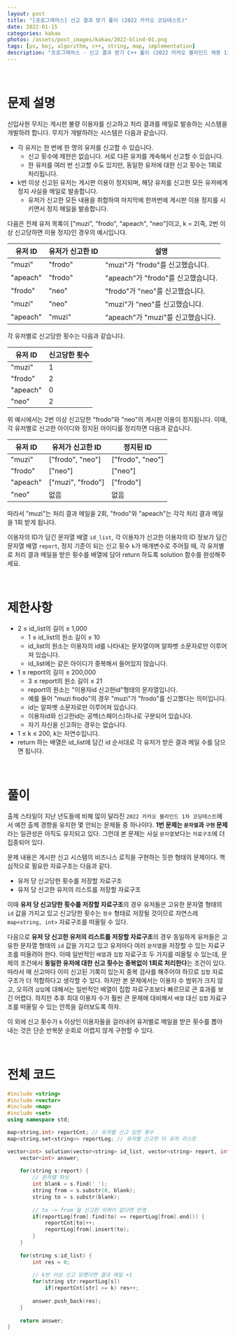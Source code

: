 ```yaml
---
layout: post
title: "[프로그래머스] 신고 결과 받기 풀이 (2022 카카오 코딩테스트)"
date: 2022-01-15
categories: kakao
photos: /assets/post_images/kakao/2022-blind-01.png
tags: [ps, boj, algorithm, c++, string, map, implementation]
description: "프로그래머스 - 신고 결과 받기 C++ 풀이 (2022 카카오 블라인드 채용 1차 코딩테스트)"
---
```


<br>

# 문제 설명

신입사원 무지는 게시판 불량 이용자를 신고하고 처리 결과를 메일로 발송하는 시스템을 개발하려 합니다. 무지가 개발하려는 시스템은 다음과 같습니다.

- 각 유저는 한 번에 한 명의 유저를 신고할 수 있습니다.
    - 신고 횟수에 제한은 없습니다. 서로 다른 유저를 계속해서 신고할 수 있습니다.
    - 한 유저를 여러 번 신고할 수도 있지만, 동일한 유저에 대한 신고 횟수는 1회로 처리됩니다.
- k번 이상 신고된 유저는 게시판 이용이 정지되며, 해당 유저를 신고한 모든 유저에게 정지 사실을 메일로 발송합니다.
    - 유저가 신고한 모든 내용을 취합하여 마지막에 한꺼번에 게시판 이용 정지를 시키면서 정지 메일을 발송합니다.

다음은 전체 유저 목록이 ["muzi", "frodo", "apeach", "neo"]이고, k = 2(즉, 2번 이상 신고당하면 이용 정지)인 경우의 예시입니다.

유저 ID|유저가 신고한 ID|설명
---|-----|---
"muzi"|"frodo"|"muzi"가 "frodo"를 신고했습니다.
"apeach"|"frodo"|"apeach"가 "frodo"를 신고했습니다.
"frodo"|"neo"|"frodo"가 "neo"를 신고했습니다.
"muzi"|"neo"|"muzi"가 "neo"를 신고했습니다.
"apeach"|"muzi"|"apeach"가 "muzi"를 신고했습니다.

각 유저별로 신고당한 횟수는 다음과 같습니다.

유저 ID|신고당한 횟수
---|---
"muzi"|1
"frodo"|2
"apeach"|0
"neo"|2

위 예시에서는 2번 이상 신고당한 "frodo"와 "neo"의 게시판 이용이 정지됩니다. 이때, 각 유저별로 신고한 아이디와 정지된 아이디를 정리하면 다음과 같습니다.

유저 ID|유저가 신고한 ID|정지된 ID
---|---|---
"muzi"|["frodo", "neo"]|["frodo", "neo"]
"frodo"|["neo"]|["neo"]
"apeach"|["muzi", "frodo"]|["frodo"]
"neo"|없음|없음

따라서 "muzi"는 처리 결과 메일을 2회, "frodo"와 "apeach"는 각각 처리 결과 메일을 1회 받게 됩니다.

이용자의 ID가 담긴 문자열 배열 `id_list`, 각 이용자가 신고한 이용자의 ID 정보가 담긴 문자열 배열 `report`, 정지 기준이 되는 신고 횟수 `k`가 매개변수로 주어질 때, 각 유저별로 처리 결과 메일을 받은 횟수를 배열에 담아 return 하도록 solution 함수를 완성해주세요.

<br>

# 제한사항

- 2 ≤ id_list의 길이 ≤ 1,000
    - 1 ≤ id_list의 원소 길이 ≤ 10
    - id_list의 원소는 이용자의 id를 나타내는 문자열이며 알파벳 소문자로만 이루어져 있습니다.
    - id_list에는 같은 아이디가 중복해서 들어있지 않습니다.
- 1 ≤ report의 길이 ≤ 200,000
    - 3 ≤ report의 원소 길이 ≤ 21
    - report의 원소는 "이용자id 신고한id"형태의 문자열입니다.
    - 예를 들어 "muzi frodo"의 경우 "muzi"가 "frodo"를 신고했다는 의미입니다.
    - id는 알파벳 소문자로만 이루어져 있습니다.
    - 이용자id와 신고한id는 공백(스페이스)하나로 구분되어 있습니다.
    - 자기 자신을 신고하는 경우는 없습니다.
- 1 ≤ k ≤ 200, k는 자연수입니다.
- return 하는 배열은 id_list에 담긴 id 순서대로 각 유저가 받은 결과 메일 수를 담으면 됩니다.

<br>

# 풀이

출제 스타일이 지난 년도들에 비해 많이 달라진 `2022 카카오 블라인드 1차 코딩테스트`에서 예전 출제 경향을 유지한 몇 안되는 문제들 중 하나이다. **1번 문제는 `문자열`과 `구현` 문제**라는 일관성은 아직도 유지되고 있다. 그런데 본 문제는 사실 `문자열`보다는 `자료구조`에 더 집중되어 있다.

문제 내용은 게시판 신고 시스템의 비즈니스 로직을 구현하는 듯한 형태의 문제이다. 핵심적으로 필요한 자료구조는 다음과 같다.

- 유저 당 신고당한 횟수를 저장할 자료구조
- 유저 당 신고한 유저의 리스트를 저장할 자료구조

이때 **유저 당 신고당한 횟수를 저장할 자료구조**의 경우 유저들은 고유한 문자열 형태의 `id` 값을 가지고 있고 신고당한 횟수는 `정수` 형태로 저장될 것이므로 자연스레 `map<string, int>` 자료구조를 떠올릴 수 있다.

다음으로 **유저 당 신고한 유저의 리스트를 저장할 자료구조**의 경우 동일하게 유저들은 고유한 문자열 형태의 `id` 값을 가지고 있고 유저마다 여러 `문자열`을 저장할 수 있는 자료구조를 떠올려야 한다. 이때 일반적인 `배열`과 `집합` 자료구조 두 가지를 떠올릴 수 있는데, 문제의 조건에서 **동일한 유저에 대한 신고 횟수는 중복없이 1회로 처리한다**는 조건이 있다. 따라서 매 신고마다 이미 신고된 기록이 있는지 중복 검사를 해주어야 하므로 `집합` 자료구조가 더 적합하다고 생각할 수 있다. 하지만 본 문제에서는 이용자 수 범위가 크지 않고, 오히려 `삽입`에 대해서는 일반적인 배열이 집합 자료구조보다 빠르므로 큰 효과를 보긴 어렵다. 하지만 추후 최대 이용자 수가 훨씬 큰 문제에 대비해서 `배열` 대신 `집합` 자료구조를 떠올릴 수 있는 안목을 길러보도록 하자.

이 외에 신고 횟수가 `k` 이상인 이용자들을 걸러내어 유저별로 메일을 받은 횟수를 뽑아내는 것은 단순 반복문 순회로 어렵지 않게 구현할 수 있다.

<br>

# 전체 코드

```c++
#include <string>
#include <vector>
#include <map>
#include <set>
using namespace std;

map<string,int> reportCnt; // 유저별 신고 당한 횟수
map<string,set<string>> reportLog; // 유저별 신고한 타 유저 리스트

vector<int> solution(vector<string> id_list, vector<string> report, int k) {
    vector<int> answer;
    
    for(string s:report) {
        // 문자열 파싱
        int blank = s.find(' ');
        string from = s.substr(0, blank);
        string to = s.substr(blank);
        
        // to -> from 을 신고한 이력이 없다면 반영
        if(reportLog[from].find(to) == reportLog[from].end()) {
            reportCnt[to]++;
            reportLog[from].insert(to);
        }
    }
    
    for(string s:id_list) {
        int res = 0;
        
        // k번 이상 신고 당했다면 결과 메일 +1
        for(string str:reportLog[s])
            if(reportCnt[str] >= k) res++;
        
        answer.push_back(res);
    }
    
    return answer;
}
```
